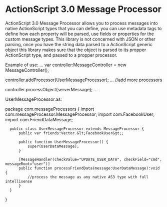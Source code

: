 ActionScript 3.0 Message Processor
=====

ActionScript 3.0 Message Processor allows you to process messages into native ActionScript types that you can define, you can use metadata tags to define how each property will be parsed, use fields or properties for the custom message types.
This library is not concerned with JSON or other parsing, once you have the string data parsed to a ActionScript generic object this library makes sure that the object is parsed to its propper ActionScript type, and passed to a propper processor.

Example of use:
...
var controller:MessageController = new MessageController();

controller.addProcessor(UserMessageProcessor);
... //add more processors

controller.processObject(serverMessage);
...

UserMessageProcessor.as:

package com.messageProcessors {
      import com.messageProcessor.MessageProcessor;
      import com.FacebookUser;
      import com.FriendDataMessage;


      public class UserMessageProcessor extends MessageProcessor {
          public var friends:Vector.&lt;FacebookUser&gt;;

          public function UserMessageProcessor() {
              super(UserDataMessage);
          }

          [MessageHandler(checkValue="UPDATE_USER_DATA", checkField="cmd", messageRoot="user")]
          public function processFriendData(message:UserDataMessage):void {
              //process the message as any native AS3 type with full intellisense
          }
      }
}  
